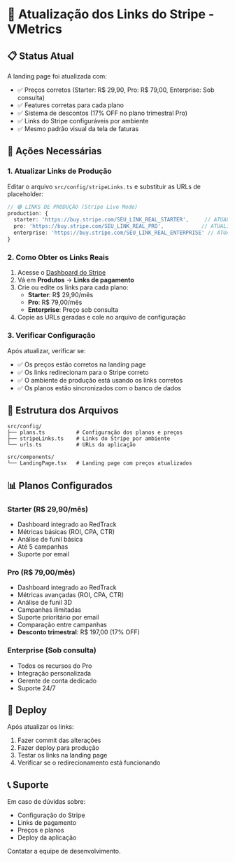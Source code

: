 # 🔗 Atualização dos Links do Stripe - VMetrics

## 📋 Status Atual

A landing page foi atualizada com:
- ✅ Preços corretos (Starter: R$ 29,90, Pro: R$ 79,00, Enterprise: Sob consulta)
- ✅ Features corretas para cada plano
- ✅ Sistema de descontos (17% OFF no plano trimestral Pro)
- ✅ Links do Stripe configuráveis por ambiente
- ✅ Mesmo padrão visual da tela de faturas

## 🚨 Ações Necessárias

### 1. Atualizar Links de Produção

Editar o arquivo `src/config/stripeLinks.ts` e substituir as URLs de placeholder:

```typescript
// 🟢 LINKS DE PRODUÇÃO (Stripe Live Mode)
production: {
  starter: 'https://buy.stripe.com/SEU_LINK_REAL_STARTER',     // ATUALIZAR
  pro: 'https://buy.stripe.com/SEU_LINK_REAL_PRO',            // ATUALIZAR  
  enterprise: 'https://buy.stripe.com/SEU_LINK_REAL_ENTERPRISE' // ATUALIZAR
}
```

### 2. Como Obter os Links Reais

1. Acesse o [Dashboard do Stripe](https://dashboard.stripe.com/)
2. Vá em **Produtos** → **Links de pagamento**
3. Crie ou edite os links para cada plano:
   - **Starter**: R$ 29,90/mês
   - **Pro**: R$ 79,00/mês
   - **Enterprise**: Preço sob consulta
4. Copie as URLs geradas e cole no arquivo de configuração

### 3. Verificar Configuração

Após atualizar, verificar se:
- ✅ Os preços estão corretos na landing page
- ✅ Os links redirecionam para o Stripe correto
- ✅ O ambiente de produção está usando os links corretos
- ✅ Os planos estão sincronizados com o banco de dados

## 🔧 Estrutura dos Arquivos

```
src/config/
├── plans.ts          # Configuração dos planos e preços
├── stripeLinks.ts    # Links do Stripe por ambiente
└── urls.ts           # URLs da aplicação

src/components/
└── LandingPage.tsx   # Landing page com preços atualizados
```

## 📊 Planos Configurados

### Starter (R$ 29,90/mês)
- Dashboard integrado ao RedTrack
- Métricas básicas (ROI, CPA, CTR)
- Análise de funil básica
- Até 5 campanhas
- Suporte por email

### Pro (R$ 79,00/mês)
- Dashboard integrado ao RedTrack
- Métricas avançadas (ROI, CPA, CTR)
- Análise de funil 3D
- Campanhas ilimitadas
- Suporte prioritário por email
- Comparação entre campanhas
- **Desconto trimestral**: R$ 197,00 (17% OFF)

### Enterprise (Sob consulta)
- Todos os recursos do Pro
- Integração personalizada
- Gerente de conta dedicado
- Suporte 24/7

## 🚀 Deploy

Após atualizar os links:

1. Fazer commit das alterações
2. Fazer deploy para produção
3. Testar os links na landing page
4. Verificar se o redirecionamento está funcionando

## 📞 Suporte

Em caso de dúvidas sobre:
- Configuração do Stripe
- Links de pagamento
- Preços e planos
- Deploy da aplicação

Contatar a equipe de desenvolvimento.
